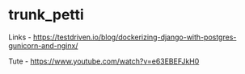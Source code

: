 # trunk_petti



Links -  https://testdriven.io/blog/dockerizing-django-with-postgres-gunicorn-and-nginx/

Tute -   https://www.youtube.com/watch?v=e63EBEFJkH0